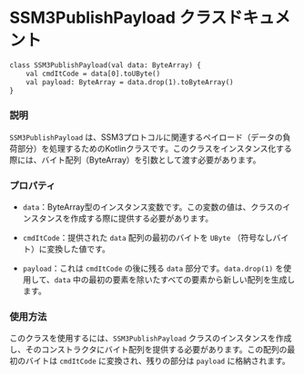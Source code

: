 # SSM3PublishPayload クラスドキュメント
```svg
class SSM3PublishPayload(val data: ByteArray) {
    val cmdItCode = data[0].toUByte()
    val payload: ByteArray = data.drop(1).toByteArray()
}
```
### 説明

`SSM3PublishPayload` は、SSM3プロトコルに関連するペイロード（データの負荷部分）を処理するためのKotlinクラスです。このクラスをインスタンス化する際には、バイト配列（ByteArray）を引数として渡す必要があります。

### プロパティ

- `data`：ByteArray型のインスタンス変数です。この変数の値は、クラスのインスタンスを作成する際に提供する必要があります。

- `cmdItCode`：提供された `data` 配列の最初のバイトを `UByte` （符号なしバイト）に変換した値です。

- `payload`：これは `cmdItCode` の後に残る `data` 部分です。`data.drop(1)` を使用して、`data` 中の最初の要素を除いたすべての要素から新しい配列を生成します。

### 使用方法

このクラスを使用するには、`SSM3PublishPayload` クラスのインスタンスを作成し、そのコンストラクタにバイト配列を提供する必要があります。この配列の最初のバイトは `cmdItCode` に変換され、残りの部分は `payload` に格納されます。
